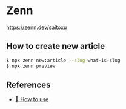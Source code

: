 # Zenn

https://zenn.dev/saitoxu

## How to create new article

```sh
$ npx zenn new:article --slug what-is-slug
$ npx zenn preview
```

## References

- [📘 How to use](https://zenn.dev/zenn/articles/zenn-cli-guide)
